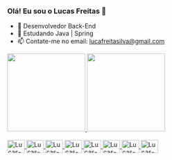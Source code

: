 ### Olá! Eu sou o Lucas Freitas 👋


- 🔭 Desenvolvedor Back-End
- 🌱 Estudando Java | Spring
- 📫 Contate-me no email: lucafreitasilva@gmail.com

<div>
  <a href="https://github.com/luccasilvx">
  <img height="180em" src="https://github-readme-stats.vercel.app/api?username=luccasilvx&show_icons=true&theme=dracula&include_all_commits=true&count_private=true"/>
  <img height="180em" src="https://github-readme-stats.vercel.app/api/top-langs/?username=luccasilvx&layout=compact&langs_count=16&theme=dracula"/>
</div>

<div style="display: inline_block"><br>
  <img align="center" alt="Lucas-CSS" height="30" width="40" src="https://cdn.jsdelivr.net/gh/devicons/devicon@latest/icons/css3/css3-original.svg"/>
  <img align="center" alt="Lucas-CSS" height="30" width="40" src="https://cdn.jsdelivr.net/gh/devicons/devicon@latest/icons/html5/html5-original.svg"/>
  <img align="center" alt="Lucas-CSS" height="30" width="40" src="https://cdn.jsdelivr.net/gh/devicons/devicon@latest/icons/javascript/javascript-original.svg" />
  <img align="center" alt="Lucas-CSS" height="30" width="40" src="https://cdn.jsdelivr.net/gh/devicons/devicon@latest/icons/java/java-original-wordmark.svg" />
  <img align="center" alt="Lucas-CSS" height="30" width="40" src="https://cdn.jsdelivr.net/gh/devicons/devicon@latest/icons/spring/spring-original-wordmark.svg" />
  <img align="center" alt="Lucas-CSS" height="30" width="40" src="https://cdn.jsdelivr.net/gh/devicons/devicon@latest/icons/postman/postman-original-wordmark.svg" />
  <img align="center" alt="Lucas-CSS" height="30" width="40" src="https://cdn.jsdelivr.net/gh/devicons/devicon@latest/icons/git/git-original-wordmark.svg" />
  <img align="center" alt="Lucas-CSS" height="30" width="40" src="https://cdn.jsdelivr.net/gh/devicons/devicon@latest/icons/mysql/mysql-original-wordmark.svg" />
          
                           
          
</div>
